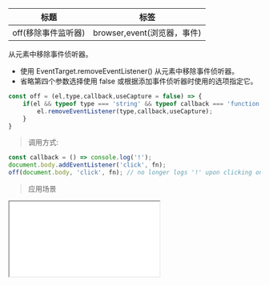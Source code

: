 |  标题   | 标签  |
|  ----  | ----  |
| off(移除事件监听器) | browser,event(浏览器，事件) |

从元素中移除事件侦听器。

* 使用 EventTarget.removeEventListener() 从元素中移除事件侦听器。
* 省略第四个参数选择使用 false 或根据添加事件侦听器时使用的选项指定它。

```js
const off = (el,type,callback,useCapture = false) => {
    if(el && typeof type === 'string' && typeof callback === 'function'){
        el.removeEventListener(type,callback,useCapture);
    }
}
```

> 调用方式:

```js
const callback = () => console.log('!');
document.body.addEventListener('click', fn);
off(document.body, 'click', fn); // no longer logs '!' upon clicking on the page
```

> 应用场景

<iframe src="codes/javascript/html/off.html"></iframe>



